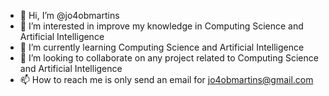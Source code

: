 - 👋 Hi, I’m @jo4obmartins
- 👀 I’m interested in improve my knowledge in Computing Science and Artificial Intelligence
- 🌱 I’m currently learning Computing Science and Artificial Intelligence
- 💞️ I’m looking to collaborate on any project related to Computing Science and Artificial Intelligence
- 📫 How to reach me is only send an email for jo4obmartins@gmail.com

<!---
jo4obmartins/jo4obmartins is a ✨ special ✨ repository because its `README.md` (this file) appears on your GitHub profile.
You can click the Preview link to take a look at your changes.
--->
